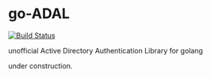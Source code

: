 # go-ADAL
<a href="https://travis-ci.org/orisano/go-adal"><img src="https://travis-ci.org/orisano/go-adal.svg?branch=master" alt="Build Status"></img></a>

unofficial Active Directory Authentication Library for golang

under construction.
